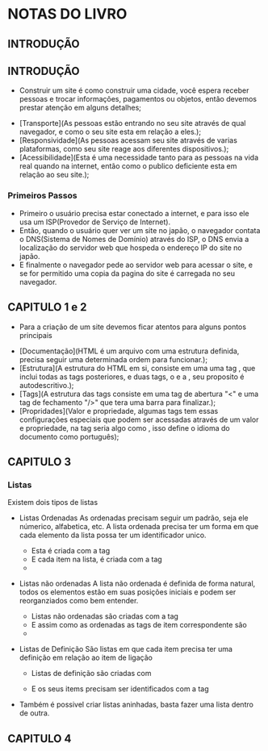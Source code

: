 # NOTAS DO LIVRO

## INTRODUÇÃO

## INTRODUÇÃO
+ Construir um site é como construir uma cidade, você espera receber pessoas e trocar informações, pagamentos ou objetos, então devemos prestar atenção em alguns detalhes;
- [Transporte](As pessoas estão entrando no seu site através de qual navegador, e como o seu site esta em relação a eles.);
- [Responsividade](As pessoas acessam seu site através de varias plataformas, como seu site reage aos diferentes dispositivos.);
- [Acessibilidade](Esta é uma necessidade tanto para as pessoas na vida real quando na internet, então como o publico deficiente esta em relação ao seu site.);

### Primeiros Passos
+ Primeiro o usuário precisa estar conectado a internet, e para isso ele usa um ISP(Provedor de Serviço de Internet).
+ Então, quando o usuário quer ver um site no japão, o navegador contata o DNS(Sistema de Nomes de Domínio) através do ISP, o DNS envia a localização do servidor web que hospeda o endereço IP do site no japão.
+ E finalmente o navegador pede ao servidor web para acessar o site, e se for permitido uma copia da pagina do site é carregada no seu navegador.

## CAPITULO 1 e 2
+ Para a criação de um site devemos ficar atentos para alguns pontos principais
- [Documentação](HTML é um arquivo com uma estrutura definida, precisa seguir uma determinada ordem para funcionar.);
- [Estrutura](A estrutura do HTML em si, consiste em uma uma tag <html>, que inclui todas as tags posteriores, e duas tags, o <head> e a <body>, seu proposito é autodescritivo.);
- [Tags](A estrutura das tags consiste em uma tag de abertura "<" e uma tag de fechamento "/>" que tera uma barra para finalizar.);
- [Propridades](Valor e propriedade, algumas tags tem essas configurações especiais que podem ser acessadas através de um valor e propriedade, na tag <html> seria algo como <html lang="pt"></html>, isso define o idioma do documento como português);

## CAPITULO 3
### Listas
Existem dois tipos de listas
* Listas Ordenadas
    As ordenadas precisam seguir um padrão, seja ele númerico, alfabetica, etc. A lista ordenada precisa ter um forma em que cada elemento da lista possa ter um identificador unico.
    - Esta é criada com a tag <ol></ol>
    - E cada item na lista, é criada com a tag <li></li>

* Listas não ordenadas
    A lista não ordenada é definida de forma natural, todos os elementos estão em suas posições iniciais e podem ser reorganziados como bem entender.
    - Listas não ordenadas são criadas com a tag <ul></ul>
    - E assim como as ordenadas as tags de item correspondente são <li></li>


* Listas de Definição
    São listas em que cada item precisa ter uma definição em relação ao item de ligação
    - Listas de definição são criadas com <dl></dl>
    - E os seus items precisam ser identificados com a tag <dt></dt>

* Também é possivel criar listas aninhadas, basta fazer uma lista dentro de outra.

## CAPITULO 4